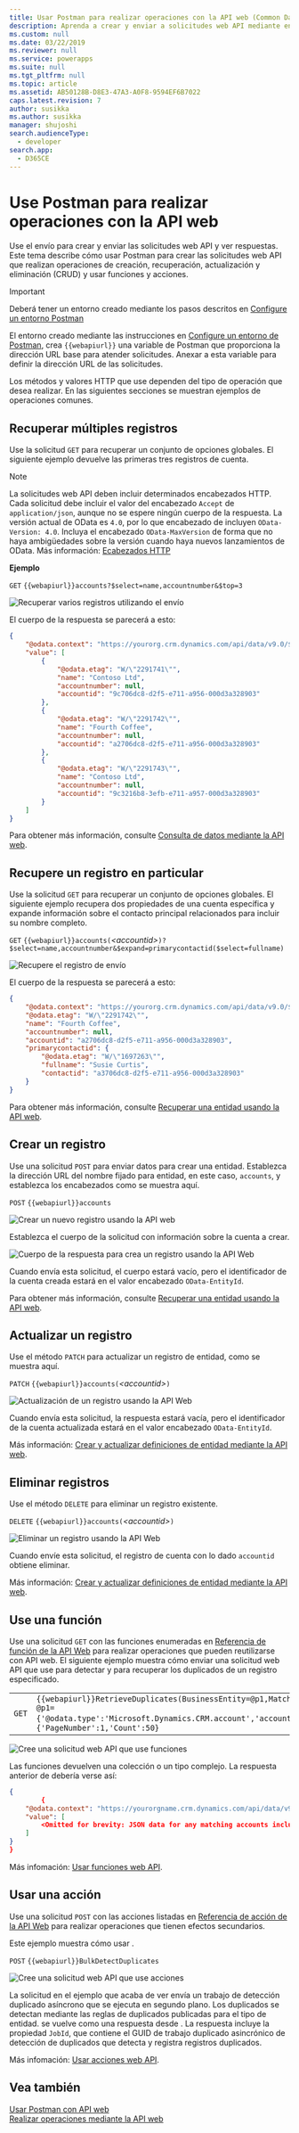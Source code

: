 ```yaml
---
title: Usar Postman para realizar operaciones con la API web (Common Data Service para aplicaciones)| MicrosoftDocs
description: Aprenda a crear y enviar a solicitudes web API mediante envío.
ms.custom: null
ms.date: 03/22/2019
ms.reviewer: null
ms.service: powerapps
ms.suite: null
ms.tgt_pltfrm: null
ms.topic: article
ms.assetid: AB50128B-D8E3-47A3-A0F8-9594EF6B7022
caps.latest.revision: 7
author: susikka
ms.author: susikka
manager: shujoshi
search.audienceType:
  - developer
search.app:
  - D365CE
---
```


# <a name="use-postman-to-perform-operations-with-the-web-api"></a>Use Postman para realizar operaciones con la API web

Use el envío para crear y enviar las solicitudes web API y ver respuestas. Este tema describe cómo usar Postman para crear las solicitudes web API que realizan operaciones de creación, recuperación, actualización y eliminación (CRUD) y usar funciones y acciones.

> [!IMPORTANT]
> Deberá tener un entorno creado mediante los pasos descritos en [Configure un entorno Postman](setup-postman-environment.md)

El entorno creado mediante las instrucciones en [Configure un entorno de Postman](setup-postman-environment.md), crea `{{webapiurl}}` una variable de Postman que proporciona la dirección URL base para atender solicitudes. Anexar a esta variable para definir la dirección URL de las solicitudes.

Los métodos y valores HTTP que use dependen del tipo de operación que desea realizar. En las siguientes secciones se muestran ejemplos de operaciones comunes.

## <a name="retrieve-multiple-records"></a>Recuperar múltiples registros

Use la solicitud `GET` para recuperar un conjunto de opciones globales. El siguiente ejemplo devuelve las primeras tres registros de cuenta.

> [!NOTE]
> La solicitudes web API deben incluir determinados encabezados HTTP. Cada solicitud debe incluir el valor del encabezado `Accept` de `application/json`, aunque no se espere ningún cuerpo de la respuesta. La versión actual de OData es `4.0`, por lo que encabezado de incluyen `OData-Version: 4.0`. Incluya el encabezado `OData-MaxVersion` de forma que no haya ambigüedades sobre la versión cuando haya nuevos lanzamientos de OData. Más información: [Ecabezados HTTP](compose-http-requests-handle-errors.md#http-headers)

**Ejemplo**


`GET` `{{webapiurl}}accounts?$select=name,accountnumber&$top=3`

![Recuperar varios registros utilizando el envío](media/postman-retrieve-multiple.png "Recuperar varios registros utilizando el envío")

El cuerpo de la respuesta se parecerá a esto:

```json
{
    "@odata.context": "https://yourorg.crm.dynamics.com/api/data/v9.0/$metadata#accounts(name,accountnumber)",
    "value": [
        {
            "@odata.etag": "W/\"2291741\"",
            "name": "Contoso Ltd",
            "accountnumber": null,
            "accountid": "9c706dc8-d2f5-e711-a956-000d3a328903"
        },
        {
            "@odata.etag": "W/\"2291742\"",
            "name": "Fourth Coffee",
            "accountnumber": null,
            "accountid": "a2706dc8-d2f5-e711-a956-000d3a328903"
        },
        {
            "@odata.etag": "W/\"2291743\"",
            "name": "Contoso Ltd",
            "accountnumber": null,
            "accountid": "9c3216b8-3efb-e711-a957-000d3a328903"
        }
    ]
}
```

Para obtener más información, consulte [Consulta de datos mediante la API web](query-data-web-api.md).

## <a name="retrieve-a-particular-record"></a>Recupere un registro en particular

Use la solicitud `GET` para recuperar un conjunto de opciones globales. El siguiente ejemplo recupera dos propiedades de una cuenta específica y expande información sobre el contacto principal relacionados para incluir su nombre completo.


`GET` `{{webapiurl}}accounts(`*&lt;accountid&gt;*`)?$select=name,accountnumber&$expand=primarycontactid($select=fullname)`

![Recupere el registro de envío](media/postman-retrieve-record.png "Recupere el registro de envío")

El cuerpo de la respuesta se parecerá a esto:

```json
{
    "@odata.context": "https://yourorg.crm.dynamics.com/api/data/v9.0/$metadata#accounts(name,accountnumber,primarycontactid(fullname))/$entity",
    "@odata.etag": "W/\"2291742\"",
    "name": "Fourth Coffee",
    "accountnumber": null,
    "accountid": "a2706dc8-d2f5-e711-a956-000d3a328903",
    "primarycontactid": {
        "@odata.etag": "W/\"1697263\"",
        "fullname": "Susie Curtis",
        "contactid": "a3706dc8-d2f5-e711-a956-000d3a328903"
    }
}
```
Para obtener más información, consulte [Recuperar una entidad usando la API web](retrieve-entity-using-web-api.md).

## <a name="create-a-record"></a>Crear un registro

Use una solicitud `POST` para enviar datos para crear una entidad. Establezca la dirección URL del nombre fijado para entidad, en este caso, `accounts`, y establezca los encabezados como se muestra aquí.

`POST` `{{webapiurl}}accounts`

![Crear un nuevo registro usando la API web](media/postman-create-records.png "Crear un nuevo registro usando la API web")

Establezca el cuerpo de la solicitud con información sobre la cuenta a crear.

![Cuerpo de la respuesta para crea un registro usando la API Web](media/postman-create-record-body.png "Cuerpo de la respuesta para crea un registro usando la API Web")

Cuando envía esta solicitud, el cuerpo estará vacío, pero el identificador de la cuenta creada estará en el valor encabezado `OData-EntityId`.

Para obtener más información, consulte [Recuperar una entidad usando la API web](create-entity-web-api.md).

## <a name="update-a-record"></a>Actualizar un registro

Use el método `PATCH` para actualizar un registro de entidad, como se muestra aquí.

`PATCH` `{{webapiurl}}accounts(`*&lt;accountid&gt;*`)`

![Actualización de un registro usando la API Web](media/postman-update-record.png "Actualización de un registro usando la API web")

Cuando envía esta solicitud, la respuesta estará vacía, pero el identificador de la cuenta actualizada estará en el valor encabezado `OData-EntityId`.

Más información: [Crear y actualizar definiciones de entidad mediante la API web](update-delete-entities-using-web-api.md).

## <a name="delete-a-record"></a>Eliminar registros

Use el método `DELETE` para eliminar un registro existente.

`DELETE` `{{webapiurl}}accounts(`*&lt;accountid&gt;*`)`

![Eliminar un registro usando la API Web](media/postman-delete-record.png "Eliminar un registro usando la API web")

Cuando envíe esta solicitud, el registro de cuenta con lo dado `accountid` obtiene eliminar.

Más información: [Crear y actualizar definiciones de entidad mediante la API web](update-delete-entities-using-web-api.md).

## <a name="use-a-function"></a>Use una función

Use una solicitud `GET` con las funciones enumeradas en [Referencia de función de la API Web](https://docs.microsoft.com/dynamics365/customer-engagement/web-api/functions?view=dynamics-ce-odata-9) para realizar operaciones que pueden reutilizarse con API web. El siguiente ejemplo muestra cómo enviar una solicitud web API que use <xref href="Microsoft.Dynamics.CRM.RetrieveDuplicates?text=RetrieveDuplicates function" /> para detectar y para recuperar los duplicados de un registro especificado.

|||
|----|----|
|`GET`|`{{webapiurl}}RetrieveDuplicates(BusinessEntity=@p1,MatchingEntityName=@p2,PagingInfo=@p3)?@p1={'@odata.type':'Microsoft.Dynamics.CRM.account','accountid':'`*&lt;accountid&gt;*`'}&@p2='account'&@p3={'PageNumber':1,'Count':50}`|

![Cree una solicitud web API que use funciones](media/postman-use-function.png "Cree una solicitud web API que use funciones")

Las funciones devuelven una colección o un tipo complejo. La respuesta anterior de <xref href="Microsoft.Dynamics.CRM.RetrieveDuplicates?text=RetrieveDuplicates function" /> debería verse así:

```json
{
        {
    "@odata.context": "https://yourorgname.crm.dynamics.com/api/data/v9.0/$metadata#accounts",
    "value": [
        <Omitted for brevity: JSON data for any matching accounts including all properties>
    ]
}
}
```

Más infomación: [Usar funciones web API](use-web-api-functions.md).

## <a name="use-an-action"></a>Usar una acción

Use una solicitud `POST` con las acciones listadas en [Referencia de acción de la API Web](https://docs.microsoft.com/dynamics365/customer-engagement/web-api/actions?view=dynamics-ce-odata-9) para realizar operaciones que tienen efectos secundarios.

Este ejemplo muestra cómo usar <xref href="Microsoft.Dynamics.CRM.BulkDetectDuplicates?text=BulkDetectDuplicates action" />.

`POST` `{{webapiurl}}BulkDetectDuplicates`

![Cree una solicitud web API que use acciones](media/postman-use-action.png "Cree una solicitud web API que use acciones")

La solicitud en el ejemplo que acaba de ver envía un trabajo de detección duplicado asíncrono que se ejecuta en segundo plano. Los duplicados se detectan mediante las reglas de duplicados publicadas para el tipo de entidad. <xref href="Microsoft.Dynamics.CRM.BulkDetectDuplicatesResponse?text=BulkDetectDuplicatesResponse ComplexType" /> se vuelve como una respuesta desde <xref href="Microsoft.Dynamics.CRM.BulkDetectDuplicates?text=BulkDetectDuplicates action" />. La respuesta incluye la propiedad `JobId`, que contiene el GUID de trabajo duplicado asincrónico de detección de duplicados que detecta y registra registros duplicados.

Más infomación: [Usar acciones web API](use-web-api-actions.md).

## <a name="see-also"></a>Vea también

[Usar Postman con API web](use-postman-web-api.md)<br>
[Realizar operaciones mediante la API web](perform-operations-web-api.md)
